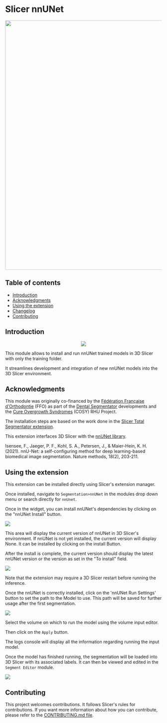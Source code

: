 # Slicer nnUNet

<img src="https://github.com/KitwareMedical/SlicerNNUnet/raw/main/Screenshots/1.png" width="800"/>

## Table of contents

* [Introduction](#introduction)
* [Acknowledgments](#acknowledgments)
* [Using the extension](#using-the-extension)
* [Changelog](#changelog)
* [Contributing](#contributing)

## Introduction

<div style="text-align:center">
<img class="center" src="https://github.com/KitwareMedical/SlicerNNUnet/raw/main/SlicerNNUnet/Resources/Icons/SlicerNNUnet.png"/>
</div>

This module allows to install and run nnUNet trained models in 3D Slicer with only the training folder.

It streamlines development and integration of new nnUNet models into the 3D Slicer environment.

## Acknowledgments

This module was originally co-financed by the 
<a href="https://orthodontie-ffo.org/">Fédération Française d\'Orthodontie</a> (FFO) as part of the 
<a href="https://github.com/gaudot/SlicerDentalSegmentator/">Dental Segmentator</a> 
developments and the <a href="https://rhu-cosy.com/en/accueil-english/">Cure Overgrowth Syndromes</a> 
(COSY) RHU Project.

The installation steps are based on the work done in the 
<a href="https://github.com/lassoan/SlicerTotalSegmentator/">Slicer Total Segmentator extension</a>.

This extension interfaces 3D Slicer with the 
<a href="https://github.com/MIC-DKFZ/nnUNet">nnUNet library</a>.

Isensee, F., Jaeger, P. F., Kohl, S. A., Petersen, J., & Maier-Hein, K. H. (2021). nnU-Net: a self-configuring 
method for deep learning-based biomedical image segmentation. Nature methods, 18(2), 203-211.


## Using the extension

This extension can be installed directly using Slicer's extension manager.

Once installed, navigate to `Segmentation>nnUNet` in the modules drop down menu or search directly
for `nnUnet`.

Once in the widget, you can install nnUNet's dependencies by clicking on the "nnUNet Install" button.

<img src="https://github.com/KitwareMedical/SlicerNNUnet/raw/main/Screenshots/2.png"/>

This area will display the current version of nnUNet in 3D Slicer's environment.
If nnUNet is not yet installed, the current version will display None.
It can be installed by clicking on the install Button.

After the install is complete, the current version should display the latest nnUNet version or the version as set in
the "To install" field.

<img src="https://github.com/KitwareMedical/SlicerNNUnet/raw/main/Screenshots/3.png"/>

Note that the extension may require a 3D Slicer restart before running the inference.

Once the nnUNet is correctly installed, click on the 'nnUNet Run Settings' button to set the path to the Model to use.
This path will be saved for further usage after the first segmentation.

<img src="https://github.com/KitwareMedical/SlicerNNUnet/raw/main/Screenshots/4.png"/>

Select the volume on which to run the model using the volume input editor.

Then click on the `Apply` button.

The logs console will display all the information regarding running the input model.

Once the model has finished running, the segmentation will be loaded into 3D Slicer with its associated labels.
It can then be viewed and edited in the `Segment Editor` module.

<img src="https://github.com/KitwareMedical/SlicerNNUnet/raw/main/Screenshots/1.png"/>

## Contributing

This project welcomes contributions. It follows Slicer's rules for contributions. 
If you want more information about how you can contribute, please refer to
the [CONTRIBUTING.md file](https://github.com/Slicer/Slicer/blob/main/CONTRIBUTING.md).
